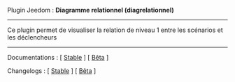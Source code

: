 Plugin Jeedom : **Diagramme relationnel (diagrelationnel)**

---

Ce plugin permet de visualiser la relation de niveau 1 entre les scénarios et les déclencheurs

---

Documentations : [ [Stable](https://github.com/BisonJeedom/documentations/blob/main/diagrelationnel/index_stable.md) ]
[ [Bêta](https://github.com/BisonJeedom/documentations/blob/main/diagrelationnel/index_beta.md) ]

Changelogs : [ [Stable](https://github.com/BisonJeedom/documentations/blob/main/diagrelationnel/changelog_stable.md) ]
[ [Bêta](https://github.com/BisonJeedom/documentations/blob/main/diagrelationnel/changelog_beta.md) ]
